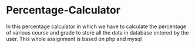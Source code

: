 # Percentage-Calculator
In this percentage calculator in which we have to calculate the  percentage of various course and grade to store all the data in database entered by the user. This whole assignment is based on php and mysql
